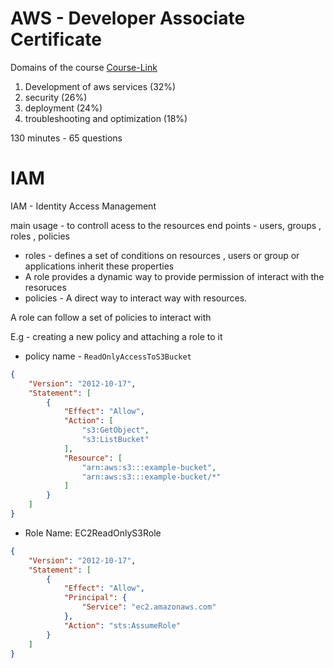 # AWS - Developer Associate Certificate

Domains of the course [Course-Link](https://d1.awsstatic.com/training-and-certification/docs-dev-associate/AWS-Certified-Developer-Associate_Exam-Guide.pdf)

1. Development of aws services (32%)
2. security (26%)
3. deployment (24%)
4. troubleshooting and optimization (18%)


130 minutes - 65 questions

# IAM

IAM - Identity Access Management

main usage - to controll acess to the resources
end points - users, groups , roles , policies

- roles - defines a set of conditions on resources , users or group or applications inherit these properties
- A role provides a dynamic way to provide permission of interact with the resoruces
- policies - A direct way to interact way with resources.

A role can follow a set of policies to interact with

E.g - creating a new policy and attaching a role to it

- policy name - `ReadOnlyAccessToS3Bucket`
```json
{
    "Version": "2012-10-17",
    "Statement": [
        {
            "Effect": "Allow",
            "Action": [
                "s3:GetObject",
                "s3:ListBucket"
            ],
            "Resource": [
                "arn:aws:s3:::example-bucket",
                "arn:aws:s3:::example-bucket/*"
            ]
        }
    ]
}

```

- Role Name: EC2ReadOnlyS3Role

```json
{
    "Version": "2012-10-17",
    "Statement": [
        {
            "Effect": "Allow",
            "Principal": {
                "Service": "ec2.amazonaws.com"
            },
            "Action": "sts:AssumeRole"
        }
    ]
}

```

